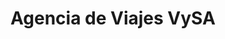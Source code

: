 ---
title: "Agencia de Viajes VySA"
url: /cochabamba/agencia-de-viajes-vysa/
shop: agencia de viajes
---